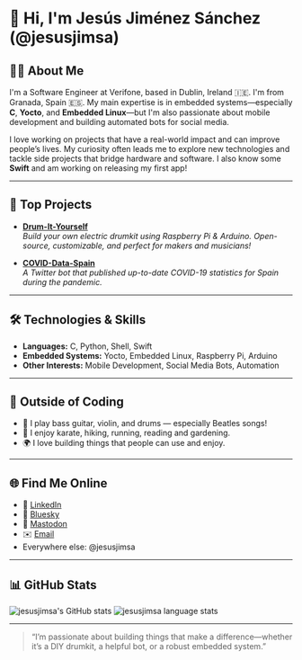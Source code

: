 # 👋 Hi, I'm Jesús Jiménez Sánchez (@jesusjimsa)
<!--
![Profile Banner](https://user-images.githubusercontent.com/jesusjimsa/banner.png) <!-- (You can add your own banner image or remove this line) - - >
-->
## 🧑‍💻 About Me

I'm a Software Engineer at Verifone, based in Dublin, Ireland 🇮🇪. I'm from Granada, Spain 🇪🇸. My main expertise is in embedded systems—especially **C**, **Yocto**, and **Embedded Linux**—but I'm also passionate about mobile development and building automated bots for social media.

I love working on projects that have a real-world impact and can improve people’s lives. My curiosity often leads me to explore new technologies and tackle side projects that bridge hardware and software. I also know some **Swift** and am working on releasing my first app!

---

## 🚀 Top Projects

- **[Drum-It-Yourself](https://github.com/jesusjimsa/Drum-It-Yourself)**  
  *Build your own electric drumkit using Raspberry Pi & Arduino. Open-source, customizable, and perfect for makers and musicians!*

- **[COVID-Data-Spain](https://github.com/jesusjimsa/COVID-Data-Spain)**  
  *A Twitter bot that published up-to-date COVID-19 statistics for Spain during the pandemic.*

---

## 🛠️ Technologies & Skills

- **Languages:** C, Python, Shell, Swift
- **Embedded Systems:** Yocto, Embedded Linux, Raspberry Pi, Arduino
- **Other Interests:** Mobile Development, Social Media Bots, Automation

---

## 🌱 Outside of Coding

- 🥁 I play bass guitar, violin, and drums — especially Beatles songs!
- 🥋 I enjoy karate, hiking, running, reading and gardening.
- 🌍 I love building things that people can use and enjoy.

---

## 🌐 Find Me Online

- 💼 [LinkedIn](https://www.linkedin.com/in/jesusjimsa)  
- 🦋 [Bluesky](https://bsky.app/profile/jesusjimsa.bsky.social)  
- 🐘 [Mastodon](https://mastodon.world/@jesusjimsa)
- ✉️ [Email](mailto:jesusjimsa@icloud.com)  
- Everywhere else: @jesusjimsa

---
<!--
## 🤝 Projects I've Contributed To

- [Your significant contributions or repositories here—add links!]
  - Example: [OpenEmbedded/oe-core](https://github.com/openembedded/oe-core)
  - Example: [AnotherProject](https://github.com/otheruser/anotherproject)

---
-->

## 📊 GitHub Stats

![jesusjimsa's GitHub stats](https://github-readme-stats.vercel.app/api?username=jesusjimsa&show_icons=true&theme=default)
![jesusjimsa language stats](https://github-readme-stats.vercel.app/api/top-langs/?username=jesusjimsa&hide=vhdl&langs_count=9&layout=compact)

---

> “I’m passionate about building things that make a difference—whether it’s a DIY drumkit, a helpful bot, or a robust embedded system.”
